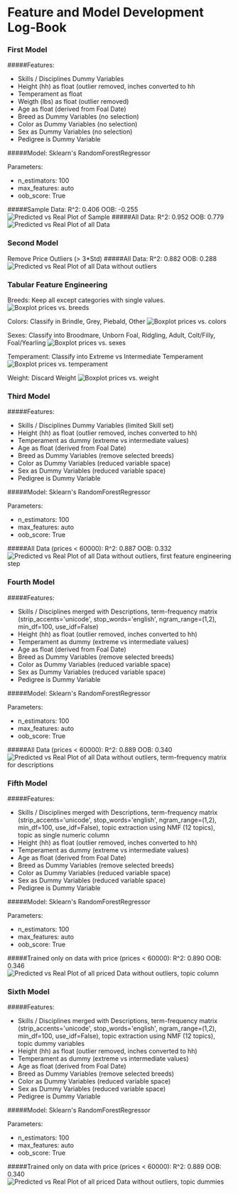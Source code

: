 # Feature and Model Development Log-Book
### First Model
#####Features:
- Skills / Disciplines Dummy Variables
- Height (hh) as float (outlier removed, inches converted to hh
- Temperament as float
- Weigth (lbs) as float (outlier removed)
- Age as float (derived from Foal Date)
- Breed as Dummy Variables (no selection)
- Color as Dummy Variables (no selection)
- Sex as Dummy Variables (no selection)
- Pedigree is Dummy Variable

#####Model:
Sklearn's RandomForestRegressor

Parameters:

- n_estimators: 100
- max_features: auto
- oob_score: True

#####Sample Data:
R^2: 0.406
OOB: -0.255
![Predicted vs Real Plot of Sample](figure_1_PvsY_sample.png)
#####All Data:
R^2: 0.952
OOB: 0.779
![Predicted vs Real Plot of all Data](figure_2_PvsY_all.png)

### Second Model
Remove Price Outliers (> 3*Std)
#####All Data:
R^2: 0.882
OOB: 0.288
![Predicted vs Real Plot of all Data without outliers](figure_3_PvsY_all_without_outlier.png)

### Tabular Feature Engineering
Breeds: Keep all except categories with single values.
![Boxplot prices vs. breeds](figure_6_boxplot_price_breed_zoomin.png)

Colors: Classify in Brindle, Grey, Piebald, Other
![Boxplot prices vs. colors](figure_8_boxplot_price_color_zoominmore.png)

Sexes: Classify into Broodmare, Unborn Foal, Ridgling, Adult, Colt/Filly, Foal/Yearling
![Boxplot prices vs. sexes](figure_9_boxplot_price_sex_zoominmore.png)

Temperament: Classify into Extreme vs Intermediate Temperament
![Boxplot prices vs. temperament](figure_9_boxplot_price_temperament_zoomin.png)

Weight: Discard Weight
![Boxplot prices vs. weight](figure_10_boxplot_price_weight_zoomin.png)



### Third Model
#####Features:
- Skills / Disciplines Dummy Variables (limited Skill set)
- Height (hh) as float (outlier removed, inches converted to hh)
- Temperament as dummy (extreme vs intermediate values)
- Age as float (derived from Foal Date)
- Breed as Dummy Variables (remove selected breeds)
- Color as Dummy Variables (reduced variable space)
- Sex as Dummy Variables (reduced variable space)
- Pedigree is Dummy Variable

#####Model:
Sklearn's RandomForestRegressor

Parameters:
- n_estimators: 100
- max_features: auto
- oob_score: True

#####All Data (prices < 60000):
R^2: 0.887
OOB: 0.332
![Predicted vs Real Plot of all Data without outliers, first feature engineering step](figure_14_PvsV_allwo_outlier_engineeredtabularfeatures.png)

### Fourth Model
#####Features:
- Skills / Disciplines merged with Descriptions, term-frequency matrix (strip_accents='unicode', stop_words='english', ngram_range=(1,2), min_df=100, use_idf=False)
- Height (hh) as float (outlier removed, inches converted to hh)
- Temperament as dummy (extreme vs intermediate values)
- Age as float (derived from Foal Date)
- Breed as Dummy Variables (remove selected breeds)
- Color as Dummy Variables (reduced variable space)
- Sex as Dummy Variables (reduced variable space)
- Pedigree is Dummy Variable

#####Model:
Sklearn's RandomForestRegressor

Parameters:
- n_estimators: 100
- max_features: auto
- oob_score: True

#####All Data (prices < 60000):
R^2: 0.889
OOB: 0.340
![Predicted vs Real Plot of all Data without outliers, term-frequency matrix for descriptions](figure_15_PvsY_withdescription.png)

### Fifth Model
#####Features:
- Skills / Disciplines merged with Descriptions, term-frequency matrix (strip_accents='unicode', stop_words='english', ngram_range=(1,2), min_df=100, use_idf=False), topic extraction using NMF (12 topics), topic as single numeric column
- Height (hh) as float (outlier removed, inches converted to hh)
- Temperament as dummy (extreme vs intermediate values)
- Age as float (derived from Foal Date)
- Breed as Dummy Variables (remove selected breeds)
- Color as Dummy Variables (reduced variable space)
- Sex as Dummy Variables (reduced variable space)
- Pedigree is Dummy Variable

#####Model:
Sklearn's RandomForestRegressor

Parameters:
- n_estimators: 100
- max_features: auto
- oob_score: True

#####Trained only on data with price (prices < 60000):
R^2: 0.890
OOB: 0.346
![Predicted vs Real Plot of all priced Data without outliers, topic column](figure_16_PvsY_topics_from_description.png)

### Sixth Model
#####Features:
- Skills / Disciplines merged with Descriptions, term-frequency matrix (strip_accents='unicode', stop_words='english', ngram_range=(1,2), min_df=100, use_idf=False), topic extraction using NMF (12 topics), topic dummy variables
- Height (hh) as float (outlier removed, inches converted to hh)
- Temperament as dummy (extreme vs intermediate values)
- Age as float (derived from Foal Date)
- Breed as Dummy Variables (remove selected breeds)
- Color as Dummy Variables (reduced variable space)
- Sex as Dummy Variables (reduced variable space)
- Pedigree is Dummy Variable

#####Model:
Sklearn's RandomForestRegressor

Parameters:
- n_estimators: 100
- max_features: auto
- oob_score: True

#####Trained only on data with price (prices < 60000):
R^2: 0.889
OOB: 0.340
![Predicted vs Real Plot of all priced Data without outliers, topic dummies](figure_17_PvsY_topics_as_dummies.png)
